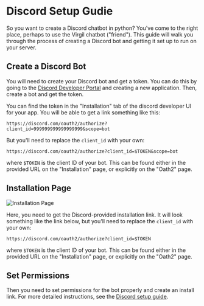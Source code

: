 
# Discord Setup Gudie

So you want to create a Discord chatbot in python? You've come to the right place, perhaps to use the Virgil chatbot ("friend"). This guide will walk you through the process of creating a Discord bot and getting it set up to run on your server.

## Create a Discord Bot

You will need to create your Discord bot and get a token. You can do this by going to the [Discord Developer Portal](https://discord.com/developers/applications) and creating a new application. Then, create a bot and get the token.

You can find the token in the "Installation" tab of the discord developer UI for your app. You will be able to get a link something like this:

```
https://discord.com/oauth2/authorize?client_id=999999999999999999&scope=bot
```

But you'll need to replace the `client_id` with your own:

```
https://discord.com/oauth2/authorize?client_id=$TOKEN&scope=bot
```

where `$TOKEN` is the client ID of your bot. This can be found either in the provided URL on the "Installation" page, or explicitly on the "Oath2" page.

## Installation Page

![Installation Page](images/install_page.png)

Here, you need to get the Discord-provided installation link. It will look something like the link below, but you'll need to replace the `client_id` with your own:

```
https://discord.com/oauth2/authorize?client_id=$TOKEN
```

where `$TOKEN` is the client ID of your bot. This can be found either in the provided URL on the "Installation" page, or explicitly on the "Oath2" page.

## Set Permissions

Then you need to set permissions for the bot properly and create an install link. For more detailed instructions, see the [Discord setup guide](docs/discord.md).
